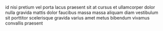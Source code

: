 id nisi pretium vel porta lacus praesent sit at cursus et ullamcorper dolor
nulla gravida mattis dolor faucibus massa massa aliquam diam vestibulum sit
porttitor scelerisque gravida varius amet metus bibendum vivamus convallis
praesent